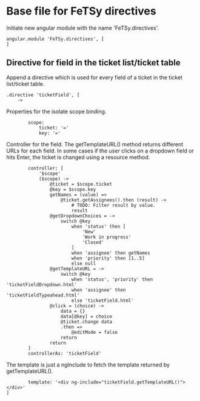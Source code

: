 # Base file for FeTSy directives

Initiate new angular module with the name 'FeTSy.directives'.

    angular.module 'FeTSy.directives', [
    ]


## Directive for field in the ticket list/ticket table

Append a directive which is used for every field of a ticket in the ticket
list/ticket table.

    .directive 'ticketField', [
        ->

Properties for the isolate scope binding.

            scope:
                ticket: '='
                key: '='

Controller for the field. The getTemplateURL() method returns different
URLs for each field. In some cases if the user clicks on a dropdown field
or hits Enter, the ticket is changed using a resource method.

            controller: [
                '$scope'
                ($scope) ->
                    @ticket = $scope.ticket
                    @key = $scope.key
                    getNames = (value) =>
                        @ticket.getAssignees().then (result) ->
                            # TODO: Filter result by value.
                            result
                    @getDropdownChoices = ->
                        switch @key
                            when 'status' then [
                                'New'
                                'Work in progress'
                                'Closed'
                            ]
                            when 'assignee' then getNames
                            when 'priority' then [1..5]
                            else null
                    @getTemplateURL = ->
                        switch @key
                            when 'status', 'priority' then 'ticketFieldDropdown.html'
                            when 'assignee' then 'ticketFieldTypeahead.html'
                            else 'ticketField.html'
                    @click = (choice) ->
                        data = {}
                        data[@key] = choice
                        @ticket.change data
                        .then =>
                            @editMode = false
                        return
                    return
            ]
            controllerAs: 'ticketField'

The template is just a ngInclude to fetch the template returned by
getTemplateURL().

            template: '<div ng-include="ticketField.getTemplateURL()"></div>'
    ]
